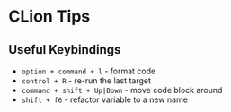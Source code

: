 # CLion Tips

## Useful Keybindings

* `option + command + l` - format code
* `control + R` - re-run the last target
* `command + shift + Up|Down` - move code block around
* `shift + f6` - refactor variable to a new name